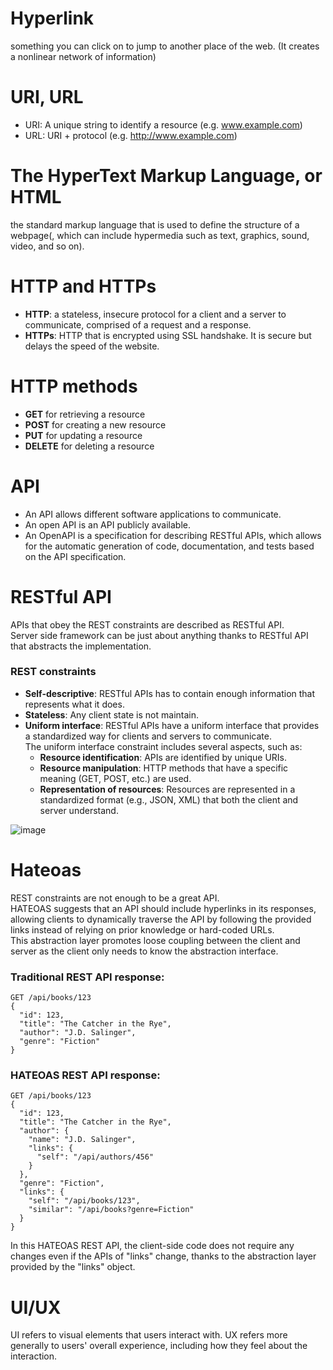 # Hyperlink
something you can click on to jump to another place of the web. (It creates a nonlinear network of information)

# URI, URL
- URI: A unique string to identify a resource (e.g. www.example.com)
- URL: URI + protocol (e.g. http://www.example.com)

# The HyperText Markup Language, or HTML
the standard markup language that is used to define the structure of a webpage(, which can include hypermedia such as text, graphics, sound, video, and so on).

# HTTP and HTTPs
- **HTTP**: a stateless, insecure protocol for a client and a server to communicate, comprised of a request and a response.
- **HTTPs**: HTTP that is encrypted using SSL handshake. It is secure but delays the speed of the website.

# HTTP methods
- **GET** for retrieving a resource
- **POST** for creating a new resource
- **PUT** for updating a resource
- **DELETE** for deleting a resource

# API
- An API allows different software applications to communicate.
- An open API is an API publicly available.
- An OpenAPI is a specification for describing RESTful APIs, which allows for the automatic generation of code, documentation, and tests based on the API specification.

# RESTful API
APIs that obey the REST constraints are described as RESTful API.<br>
Server side framework can be just about anything thanks to RESTful API that abstracts the implementation.
### REST constraints
- **Self-descriptive**: RESTful APIs has to contain enough information that represents what it does.
- **Stateless**: Any client state is not maintain.
- **Uniform interface**: RESTful APIs have a uniform interface that provides a standardized way for clients and servers to communicate.<br>
The uniform interface constraint includes several aspects, such as:<br>
  - **Resource identification**: APIs are identified by unique URIs.
  - **Resource manipulation**: HTTP methods that have a specific meaning (GET, POST, etc.) are used.
  - **Representation of resources**: Resources are represented in a standardized format (e.g., JSON, XML) that both the client and server understand.

![image](https://user-images.githubusercontent.com/67142421/183272701-c6526ec7-79dd-4a9e-a72e-204dee53a978.png)<br>

# Hateoas
REST constraints are not enough to be a great API.<br>
HATEOAS suggests that an API should include hyperlinks in its responses, allowing clients to dynamically traverse the API by following the provided links instead of relying on prior knowledge or hard-coded URLs.<br>
This abstraction layer promotes loose coupling between the client and server as the client only needs to know the abstraction interface.<br>

### Traditional REST API response:
~~~
GET /api/books/123
{
  "id": 123,
  "title": "The Catcher in the Rye",
  "author": "J.D. Salinger",
  "genre": "Fiction"
}
~~~
### HATEOAS REST API response:
~~~
GET /api/books/123
{
  "id": 123,
  "title": "The Catcher in the Rye",
  "author": {
    "name": "J.D. Salinger",
    "links": {
      "self": "/api/authors/456"
    }
  },
  "genre": "Fiction",
  "links": {
    "self": "/api/books/123",
    "similar": "/api/books?genre=Fiction"
  }
}

~~~
In this HATEOAS REST API, the client-side code does not require any changes even if the APIs of "links" change, thanks to the abstraction layer provided by the "links" object.

# UI/UX
UI refers to visual elements that users interact with. UX refers more generally to users' overall experience, including how they feel about the interaction.
